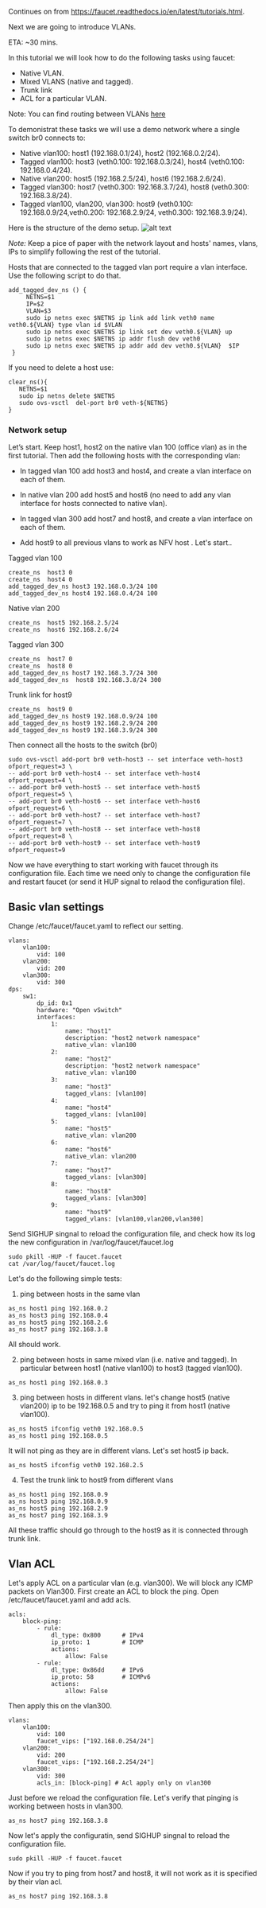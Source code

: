 Continues on from https://faucet.readthedocs.io/en/latest/tutorials.html. 

Next we are going to introduce VLANs.

ETA: ~30 mins.

In this tutorial we will look how to do the following tasks using faucet: 
* Native VLAN.
* Mixed VLANS (native and tagged). 
* Trunk link 
* ACL for a particular VLAN.  


Note: You can find routing between VLANs [here](routing.md)

To demonistrat these tasks we will use a demo network where a single switch br0 connects to:
- Native vlan100: host1 (192.168.0.1/24), host2 (192.168.0.2/24). 
- Tagged vlan100: host3 (veth0.100: 192.168.0.3/24), host4 (veth0.100: 192.168.0.4/24). 
- Native vlan200: host5 (192.168.2.5/24), host6 (192.168.2.6/24). 
- Tagged vlan300: host7 (veth0.300: 192.168.3.7/24), host8 (veth0.300: 192.168.3.8/24). 
- Tagged vlan100, vlan200, vlan300: host9 (veth0.100: 192.168.0.9/24,veth0.200: 192.168.2.9/24, veth0.300: 192.168.3.9/24).

Here is the structure of the demo setup.
![alt text](./faucetVLANTutorial.png "Demo network setup")

*Note:* 
Keep a pice of paper with the network layout and hosts' names, vlans, IPs to simplify following the rest of the tutorial. 


Hosts that are connected to the tagged vlan port require a vlan interface. Use the following script to do that.  
```
add_tagged_dev_ns () {
     NETNS=$1
     IP=$2
     VLAN=$3
     sudo ip netns exec $NETNS ip link add link veth0 name veth0.${VLAN} type vlan id $VLAN
     sudo ip netns exec $NETNS ip link set dev veth0.${VLAN} up
     sudo ip netns exec $NETNS ip addr flush dev veth0
     sudo ip netns exec $NETNS ip addr add dev veth0.${VLAN}  $IP
 }
 ```
If you need to delete a host use:
```
clear_ns(){
   NETNS=$1
   sudo ip netns delete $NETNS
   sudo ovs-vsctl  del-port br0 veth-${NETNS}
}
```
### Network setup
Let’s start. Keep host1, host2 on the native vlan 100 (office vlan) as in the first tutorial. 
Then add the following hosts with the corresponding vlan:

* In tagged vlan 100 add host3 and host4, and create a vlan interface on each of them. 

* In native vlan 200 add host5 and host6 (no need to add any vlan interface for hosts connected to native vlan).

* In tagged vlan 300 add host7 and host8,  and create a vlan interface on each of them. 

* Add host9 to all previous vlans to work as NFV host . 
Let's start..

Tagged vlan 100
```
create_ns  host3 0
create_ns  host4 0
add_tagged_dev_ns host3 192.168.0.3/24 100
add_tagged_dev_ns host4 192.168.0.4/24 100
```
Native vlan 200
```
create_ns  host5 192.168.2.5/24
create_ns  host6 192.168.2.6/24
```
Tagged vlan 300
```
create_ns  host7 0
create_ns  host8 0
add_tagged_dev_ns host7 192.168.3.7/24 300
add_tagged_dev_ns  host8 192.168.3.8/24 300
```
Trunk link for host9
```
create_ns  host9 0
add_tagged_dev_ns host9 192.168.0.9/24 100
add_tagged_dev_ns host9 192.168.2.9/24 200
add_tagged_dev_ns host9 192.168.3.9/24 300
```

Then  connect all the hosts to the switch (br0)
```
sudo ovs-vsctl add-port br0 veth-host3 -- set interface veth-host3 ofport_request=3 \
-- add-port br0 veth-host4 -- set interface veth-host4 ofport_request=4 \
-- add-port br0 veth-host5 -- set interface veth-host5 ofport_request=5 \
-- add-port br0 veth-host6 -- set interface veth-host6 ofport_request=6 \
-- add-port br0 veth-host7 -- set interface veth-host7 ofport_request=7 \
-- add-port br0 veth-host8 -- set interface veth-host8 ofport_request=8 \
-- add-port br0 veth-host9 -- set interface veth-host9 ofport_request=9  
```
Now we have everything to start working with faucet through its configuration file. 
Each time we need only to change the configuration file and restart faucet (or send it HUP signal to relaod the configuration file). 

## Basic vlan settings
Change /etc/faucet/faucet.yaml to reflect our setting. 
```
vlans:
    vlan100:
        vid: 100
    vlan200:
        vid: 200
    vlan300:
        vid: 300
dps:
    sw1:
        dp_id: 0x1
        hardware: "Open vSwitch"
        interfaces:
            1:
                name: "host1"
                description: "host2 network namespace"
                native_vlan: vlan100
            2:
                name: "host2"
                description: "host2 network namespace"
                native_vlan: vlan100
            3:
                name: "host3"
                tagged_vlans: [vlan100]
            4:
                name: "host4"
                tagged_vlans: [vlan100]
            5:
                name: "host5"
                native_vlan: vlan200
            6:
                name: "host6"
                native_vlan: vlan200
            7:
                name: "host7"
                tagged_vlans: [vlan300]
            8:
                name: "host8"
                tagged_vlans: [vlan300]
            9:
                name: "host9"
                tagged_vlans: [vlan100,vlan200,vlan300]                
```
Send SIGHUP singnal to reload the configuration file, and check how its log the new configuration in /var/log/faucet/faucet.log 
```
sudo pkill -HUP -f faucet.faucet
cat /var/log/faucet/faucet.log
```
Let's do the following simple tests:
1. ping between hosts in the same vlan
```
as_ns host1 ping 192.168.0.2
as_ns host3 ping 192.168.0.4
as_ns host5 ping 192.168.2.6
as_ns host7 ping 192.168.3.8
```
All should work. 

2. ping between hosts in same mixed vlan (i.e. native and tagged). In particular between host1 (native vlan100) to host3 (tagged vlan100).
```
as_ns host1 ping 192.168.0.3
```
3. ping between hosts in different vlans.
let's change host5 (native vlan200) ip to be 192.168.0.5 and try to ping it from host1 (native vlan100). 
```
as_ns host5 ifconfig veth0 192.168.0.5
as_ns host1 ping 192.168.0.5
```
It will not ping as they are in different vlans. 
Let's set host5 ip back. 
```
as_ns host5 ifconfig veth0 192.168.2.5
```
4. Test the trunk link to host9 from different vlans
```
as_ns host1 ping 192.168.0.9
as_ns host3 ping 192.168.0.9
as_ns host5 ping 192.168.2.9
as_ns host7 ping 192.168.3.9
```
All these traffic should go through to the host9 as it is connected through trunk link. 


## Vlan ACL
Let's apply ACL on a particular vlan (e.g. vlan300). We will block any ICMP packets on Vlan300. 
First create an ACL to block the ping. 
Open /etc/faucet/faucet.yaml and add acls.
```
acls:
    block-ping:
        - rule:
            dl_type: 0x800      # IPv4
            ip_proto: 1         # ICMP
            actions:
                allow: False
        - rule:
            dl_type: 0x86dd     # IPv6
            ip_proto: 58        # ICMPv6
            actions:
                allow: False
```
Then apply this on the vlan300. 
```
vlans:
    vlan100:
        vid: 100
        faucet_vips: ["192.168.0.254/24"]
    vlan200:
        vid: 200
        faucet_vips: ["192.168.2.254/24"]
    vlan300:
        vid: 300
        acls_in: [block-ping] # Acl apply only on vlan300
```
Just before we reload the configuration file. Let's verify that pinging is working between hosts in vlan300.
```
as_ns host7 ping 192.168.3.8
```
Now let's apply the configuratin, send SIGHUP singnal to reload the configuration file. 
```
sudo pkill -HUP -f faucet.faucet
```
Now if you try to ping from host7 and host8, it will not work as it is specified by their vlan acl. 
```
as_ns host7 ping 192.168.3.8
```
